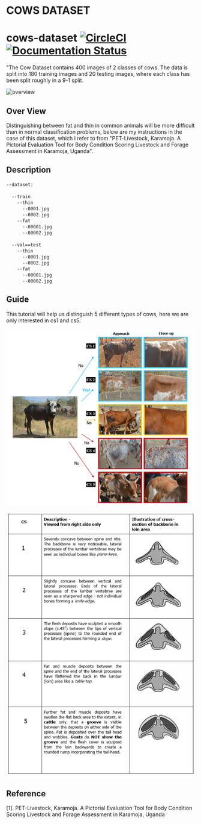﻿# COWS DATASET


# cows-dataset [![CircleCI](https://circleci.com/gh/faustomorales/keras-ocr.svg?style=shield)](https://github.com/nguyentruonglau) [![Documentation Status](https://readthedocs.org/projects/keras-ocr/badge/?version=latest)](https://github.com/nguyentruonglau)

 "The Cow Dataset contains 400 images of 2 classes of cows. The data is split into 180 training images and 20 testing images, where each class has been split roughly in a 9-1 split.

![overview](https://github.com/nguyentruonglau/Famous-Voice/blob/main/image/data.png  "STANFORD CARS DATASET")

## Over View

Distinguishing between fat and thin in common animals will be more difficult than in normal classification problems, below are my instructions in the case of this dataset, which I refer to from "PET-Livestock, Karamoja. A Pictorial Evaluation Tool for Body Condition Scoring Livestock and Forage Assessment in Karamoja, Uganda".

## Description

``` 
--dataset:

  --train
    --thin
      --0001.jpg
      --0002.jpg
    --fat
      --00001.jpg
      --00002.jpg
      
  --val==test
    --thin
      --0001.jpg
      --0002.jpg
    --fat
      --00001.jpg
      --00002.jpg
```

## Guide

This tutorial will help us distinguish 5 different types of cows, here we are only interested in cs1 and cs5.

![](https://github.com/nguyentruonglau/cows-dataset/blob/main/images/cs.png)

![](https://github.com/nguyentruonglau/cows-dataset/blob/main/images/cs15.png)

## Reference
[1]. PET-Livestock, Karamoja. A Pictorial Evaluation Tool for Body Condition Scoring Livestock and Forage Assessment in Karamoja, Uganda

